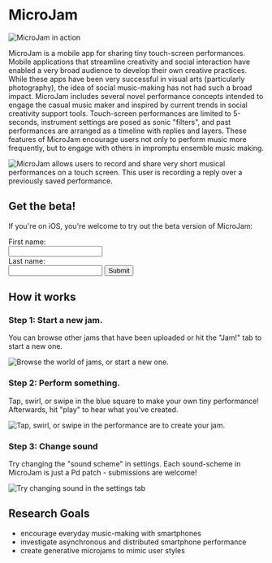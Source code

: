 # MicroJam

![MicroJam in action](/assets/images/microjam.gif)

MicroJam is a mobile app for sharing tiny touch-screen performances. Mobile applications that streamline creativity and social interaction have enabled a very broad audience to develop their own creative practices. While these apps have been very successful in visual arts (particularly photography), the idea of social music-making has not had such a broad impact. MicroJam includes several novel performance concepts intended to engage the casual music maker and inspired by current trends in social creativity support tools. Touch-screen performances are limited to 5-seconds, instrument settings are posed as sonic "filters", and past performances are arranged as a timeline with replies and layers. These features of MicroJam encourage users not only to perform music more frequently, but to engage with others in impromptu ensemble music making.

![MicroJam allows users to record and share very short musical
performances on a touch screen. This user is recording a reply over a
previously saved
performance.](https://github.com/cpmpercussion/microjam/raw/master/images/microjam-action-small.jpg)

## Get the beta!

If you're on iOS, you're welcome to try out the beta version of MicroJam:

<form>
  First name:<br>
  <input type="text" name="name"><br>
  Last name:<br>
  <input type="text" name="email">
  <input type="submit" value="Submit">
</form>

## How it works

### Step 1: Start a new jam.

You can browse other jams that have been uploaded or hit the "Jam!" tab to start a new one.

![Browse the world of jams, or start a new one.](/assets/images/microjam-demo-jam-list.png)

### Step 2: Perform something.

Tap, swirl, or swipe in the blue square to make your own tiny performance! Afterwards, hit "play" to hear what you've created.

![Tap, swirl, or swipe in the performance are to create your jam.](/assets/images/microjam-demo-images-recording.png)

### Step 3: Change sound

Try changing the "sound scheme" in settings. Each sound-scheme in MicroJam is just a Pd patch - submissions are welcome!

![Try changing sound in the settings tab](/assets/images/microjam-demo-images-settings.png)

## Research Goals

- encourage everyday music-making with smartphones
- investigate asynchronous and distributed smartphone performance
- create generative microjams to mimic user styles
